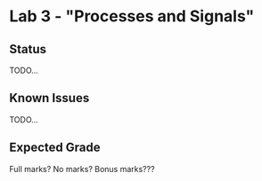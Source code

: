# Lab 3 - "Processes and Signals"

## Status

TODO...

## Known Issues

TODO...

## Expected Grade

Full marks? No marks? Bonus marks???